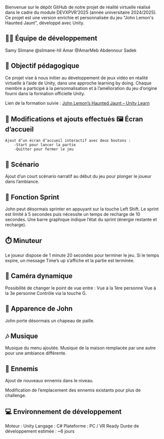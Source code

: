 Bienvenue sur le dépôt GitHub de notre projet de réalité virtuelle réalisé dans le cadre du module DEVXPVR’2025 (année universitaire 2024/2025).
Ce projet est une version enrichie et personnalisée du jeu "John Lemon's Haunted Jaunt", développé avec Unity.

👨‍💻 Équipe de développement
-
Samy
Slimane @slimane-hll
Amar @AmarMeb
Abdennour
Sadek

🧠 Objectif pédagogique
-
Ce projet vise à nous initier au développement de jeux vidéo en réalité virtuelle à l’aide de Unity, dans une approche learning by doing.
Chaque membre a participé à la personnalisation et à l’amélioration du jeu d’origine fourni dans la formation officielle Unity.

Lien de la formation suivie : [John Lemon’s Haunted Jaunt – Unity Learn](https://learn.unity.com/project/john-lemon-s-haunted-jaunt-3d-beginner)

🔧 Modifications et ajouts effectués
🖼️ Écran d’accueil
-
    Ajout d’un écran d’accueil interactif avec deux boutons :
        -Start pour lancer la partie
        -Quitter pour fermer le jeu

📖 Scénario
-
Ajout d’un court scénario narratif au début du jeu pour plonger le joueur dans l’ambiance.
   
🏃 Fonction Sprint
-
John peut désormais sprinter en appuyant sur la touche Left Shift.
Le sprint est limité à 5 secondes puis nécessite un temps de recharge de 10 secondes.
Une barre graphique indique l’état du sprint (énergie restante et recharge).

⏱️ Minuteur
-
Le joueur dispose de 1 minute 20 secondes pour terminer le jeu.
Si le temps expire, un message Time’s up s’affiche et la partie est terminée.

🎥 Caméra dynamique
-
Possibilité de changer le point de vue entre :
Vue à la 1ère personne
Vue à la 3e personne
Contrôle via la touche G.

👒 Apparence de John
-
John porte désormais un chapeau de paille.

🎶 Musique
-
Musique du menu ajoutée.
Musique de la maison remplacée par une autre pour une ambiance différente.

👾 Ennemis
-
Ajout de nouveaux ennemis dans le niveau.

Modification de l’emplacement des ennemis existants pour plus de challenge.

💻 Environnement de développement
-
Moteur : Unity
Langage : C#
Plateforme : PC / VR Ready
Durée de développement estimée : ~6 jours
